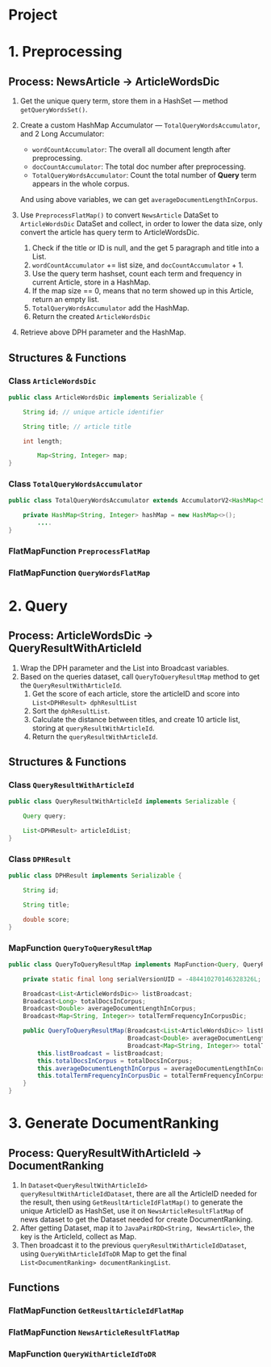 # Project

# 1. Preprocessing

## Process: NewsArticle → ArticleWordsDic

1. Get the unique query term, store them in a HashSet — method `getQueryWordsSet()`.
2. Create a custom HashMap Accumulator — `TotalQueryWordsAccumulator`, and 2 Long Accumulator:
    - `wordCountAccumulator`: The overall all document length after preprocessing.
    - `docCountAccumulator`: The total doc number after preprocessing.
    - `TotalQueryWordsAccumulator`: Count the total number of **Query** term appears in the whole corpus.

   And using above variables, we can get `averageDocumentLengthInCorpus`.

3. Use `PreprocessFlatMap()` to convert `NewsArticle` DataSet to `ArticleWordsDic` DataSet and collect, in order to lower the data size, only convert the article has query term to ArticleWordsDic.
    1. Check if the title or ID is null, and the get 5 paragraph and title into a List<String>.
    2. `wordCountAccumulator` += list size, and `docCountAccumulator` + 1.
    3. Use the query term hashset, count each term and frequency in current Article, store in a HashMap.
    4. If the map size == 0, means that no term showed up in this Article, return an empty list.
    5. `TotalQueryWordsAccumulator` add the HashMap.
    6. Return the created `ArticleWordsDic`
4. Retrieve above DPH parameter and the HashMap.

## Structures & Functions

### Class `ArticleWordsDic`

```java
public class ArticleWordsDic implements Serializable {

    String id; // unique article identifier

    String title; // article title

    int length;

		Map<String, Integer> map;
}
```

### Class `TotalQueryWordsAccumulator`

```java
public class TotalQueryWordsAccumulator extends AccumulatorV2<HashMap<String, Integer>, HashMap<String, Integer>> {

    private HashMap<String, Integer> hashMap = new HashMap<>();
		....
}
```

### FlatMapFunction `PreprocessFlatMap`

### FlatMapFunction `QueryWordsFlatMap`

# 2. Query

## Process: ArticleWordsDic → QueryResultWithArticleId

1. Wrap the DPH parameter and the List<ArticleWordsDic> into Broadcast variables.
2. Based on the queries dataset, call `QueryToQueryResultMap` method to get the `QueryResultWithArticleId`.
    1. Get the score of each article, store the articleID and score into `List<DPHResult> dphResultList`
    2. Sort the `dphResultList`.
    3. Calculate the distance between titles, and create 10 article list, storing at `queryResultWithArticleId`.
    4. Return the `queryResultWithArticleId`.

## Structures & Functions

### Class `QueryResultWithArticleId`

```java
public class QueryResultWithArticleId implements Serializable {

    Query query;

    List<DPHResult> articleIdList;
}
```

### Class `DPHResult`

```java
public class DPHResult implements Serializable {

    String id;

    String title;

    double score;
}
```

### MapFunction `QueryToQueryResultMap`

```java
public class QueryToQueryResultMap implements MapFunction<Query, QueryResultWithArticleId> {

    private static final long serialVersionUID = -484410270146328326L;

    Broadcast<List<ArticleWordsDic>> listBroadcast;
    Broadcast<Long> totalDocsInCorpus;
    Broadcast<Double> averageDocumentLengthInCorpus;
    Broadcast<Map<String, Integer>> totalTermFrequencyInCorpusDic;

    public QueryToQueryResultMap(Broadcast<List<ArticleWordsDic>> listBroadcast, Broadcast<Long> totalDocsInCorpus,
                                 Broadcast<Double> averageDocumentLengthInCorpus,
                                 Broadcast<Map<String, Integer>> totalTermFrequencyInCorpusDic) {
        this.listBroadcast = listBroadcast;
        this.totalDocsInCorpus = totalDocsInCorpus;
        this.averageDocumentLengthInCorpus = averageDocumentLengthInCorpus;
        this.totalTermFrequencyInCorpusDic = totalTermFrequencyInCorpusDic;
    }
}
```

# 3. Generate DocumentRanking

## Process: QueryResultWithArticleId → DocumentRanking

1. In `Dataset<QueryResultWithArticleId> queryResultWithArticleIdDataset`, there are all the ArticleID needed for the result, then using `GetReusltArticleIdFlatMap()` to generate the unique ArticleID as HashSet, use it on `NewsArticleResultFlatMap` of news dataset to get the Dataset<NewsArticle> needed for create DocumentRanking.
2. After getting Dataset<NewsArticle>, map it to `JavaPairRDD<String, NewsArticle>`, the key is the ArticleId, collect as Map.
3. Then broadcast it to the previous `queryResultWithArticleIdDataset`, using `QueryWithArticleIdToDR` Map to get the final `List<DocumentRanking> documentRankingList`.

## Functions

### FlatMapFunction `GetReusltArticleIdFlatMap`

### FlatMapFunction `NewsArticleResultFlatMap`

### MapFunction `QueryWithArticleIdToDR`
